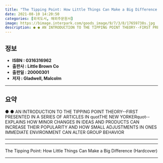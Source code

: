 ```yaml
---
title: "The Tipping Point: How Little Things Can Make a Big Difference (Hardcover)"
date: 2021-08-10 14:20:50
categories: [외국도서, 해외주문원서]
image: https://bimage.interpark.com/goods_image/9/7/3/8/17659738s.jpg
description: ● ● AN INTRODUCTION TO THE TIPPING POINT THEORY--FIRST PRESENTED IN A SERIES OF ARTICLES IN quotTHE NEW YORKERquot--EXPLAINS HOW MINOR CHANGES IN IDEAS AND PR
---
```


## **정보**

- **ISBN : 0316316962**
- **출판사 : Little Brown   Co**
- **출판일 : 20000301**
- **저자 : Gladwell, Malcolm**

------



## **요약**

●  ●  AN INTRODUCTION TO THE TIPPING POINT THEORY--FIRST PRESENTED IN A SERIES OF ARTICLES IN quotTHE NEW YORKERquot--EXPLAINS HOW MINOR CHANGES IN IDEAS AND PRODUCTS CAN INCREASE THEIR POPULARITY AND HOW SMALL ADJUSTMENTS IN ONES IMMEDIATE ENVIRONMENT CAN ALTER GROUP BEHAVIOR

------



------


The Tipping Point: How Little Things Can Make a Big Difference (Hardcover) 

------


